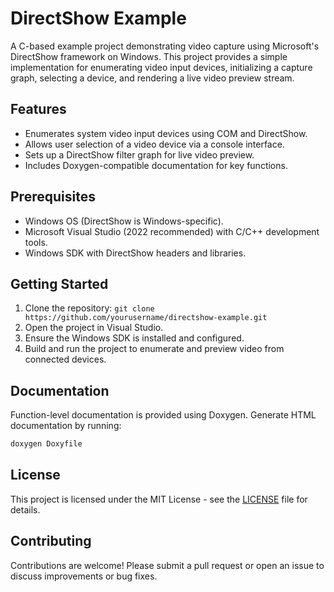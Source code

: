 # DirectShow Example

A C-based example project demonstrating video capture using Microsoft's DirectShow framework on Windows. This project provides a simple implementation for enumerating video input devices, initializing a capture graph, selecting a device, and rendering a live video preview stream.

## Features
- Enumerates system video input devices using COM and DirectShow.
- Allows user selection of a video device via a console interface.
- Sets up a DirectShow filter graph for live video preview.
- Includes Doxygen-compatible documentation for key functions.

## Prerequisites
- Windows OS (DirectShow is Windows-specific).
- Microsoft Visual Studio (2022 recommended) with C/C++ development tools.
- Windows SDK with DirectShow headers and libraries.

## Getting Started
1. Clone the repository: `git clone https://github.com/yourusername/directshow-example.git`
2. Open the project in Visual Studio.
3. Ensure the Windows SDK is installed and configured.
4. Build and run the project to enumerate and preview video from connected devices.

## Documentation
Function-level documentation is provided using Doxygen. Generate HTML documentation by running:
```bash
doxygen Doxyfile
```

## License
This project is licensed under the MIT License - see the [LICENSE](LICENSE) file for details.

## Contributing
Contributions are welcome! Please submit a pull request or open an issue to discuss improvements or bug fixes.